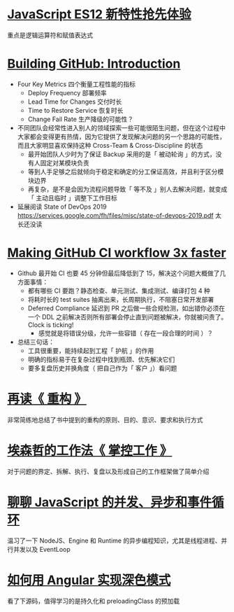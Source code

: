 # [JavaScript ES12 新特性抢先体验](https://mp.weixin.qq.com/s/T2IkxRp_PXkhk8T_ciLvjw)

重点是逻辑运算符和赋值表达式

# [Building GitHub: Introduction](https://github.blog/2020-10-29-building-github-introduction/)

- Four Key Metrics 四个衡量工程性能的指标
    - Deploy Frequency 部署频率
    - Lead Time for Changes 交付时长
    - Time to Restore Service 恢复时长
    - Change Fail Rate 生产降级的可能性？
- 不同团队会经常性进入别人的领域探索一些可能很陌生问题，但在这个过程中大家都会变得更有热情，因为它提供了发现解决问题的另一个思路的可能性，而且大家明显喜欢保持这种 Cross-Team & Cross-Discipline 的状态
    - 最开始团队人少时为了保证 Backup 采用的是「 被动轮询 」的方式，没有人固定对某模块负责
    - 等到人手足够之后就倾向于稳定和确定的分工保证高效，并且利于区分模块边界
    - 再复杂，是不是会因为流程问题导致「 等不及 」别人去解决问题，就变成「 主动且临时 」调整下工作目标
- 延展阅读 State of DevOps 2019 https://services.google.com/fh/files/misc/state-of-devops-2019.pdf 太长还没读

# [Making GitHub CI workflow 3x faster](https://github.blog/2020-10-29-making-github-ci-workflow-3x-faster/)

- Github 最开始 CI 也要 45 分钟但最后降低到了 15，解决这个问题大概做了几方面事情：
    - 都有哪些 CI 要跑？静态检查、单元测试、集成测试、编译打包 4 种
    - 将耗时长的 test suites 抽离出来，长周期执行，不阻塞日常开发部署
    - Deferred Compliance 延迟到 PR 之后做一些合规检测，如出错你必须在一个 DDL 之前解决否则所有部署会停止直到问题被解决，你就被问责了。Clock is ticking!
        - 感觉就是将错误分级，允许一些容错（ 存在一段合理的时间 ）？
- 总结三句话：
    - 工具很重要，能持续起到工程「 护航 」的作用
    - 明确的指标易于在复杂过程中找到瓶颈、优先解决它们
    - 要多复盘历史并换角度（ 把自己作为「 客户 」）看问题

# [再读《 重构 》](https://mp.weixin.qq.com/s/bSaOGdmcA9ctwPwDqvTjjQ)

非常简练地总结了书中提到的重构的原则、目的、意识、要求和执行方式

# [埃森哲的工作法《 掌控工作 》](https://mp.weixin.qq.com/s/9LBwfuZLtKDaD7cfXBtJkQ)

对于问题的界定、拆解、执行、复盘以及形成自己的工作框架做了简单介绍

# [聊聊 JavaScript 的并发、异步和事件循环](https://zhuanlan.zhihu.com/p/266687842)

温习了一下 NodeJS、Engine 和 Runtime 的异步编程知识，尤其是线程进程、并行并发以及 EventLoop

# [如何用 Angular 实现深色模式](https://mp.weixin.qq.com/s/1tRWozobzzvTKjjbyyb0Kw)

看了下源码，值得学习的是持久化和 preloadingClass 的预加载

